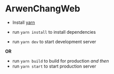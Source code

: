 # ArwenChangWeb

- Install [yarn](https://classic.yarnpkg.com/en/docs/install/)
- run `yarn install` to install dependencies

- run `yarn dev` to start development server

**OR**

- run `yarn build` to build for production *and then*
- run `yarn start` to start production server
